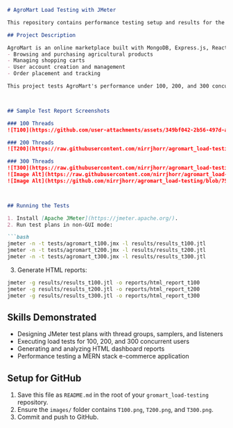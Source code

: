 
```markdown
# AgroMart Load Testing with JMeter

This repository contains performance testing setup and results for the **AgroMart** e-commerce platform using **Apache JMeter**. AgroMart is a MERN stack-based website for buying and selling agricultural products.

## Project Description

AgroMart is an online marketplace built with MongoDB, Express.js, React.js, and Node.js. Key features include:
- Browsing and purchasing agricultural products
- Managing shopping carts
- User account creation and management
- Order placement and tracking

This project tests AgroMart's performance under 100, 200, and 300 concurrent users to evaluate scalability and response times.



## Sample Test Report Screenshots

### 100 Threads
![T100](https://github.com/user-attachments/assets/349bf042-2b56-497d-ab03-7571c41dff4e)

### 200 Threads
![T200](https://raw.githubusercontent.com/nirrjhorr/agromart_load-testing/9073bf46391ad8656ac6c087f4b2c3a537d658de/T200.png)

### 300 Threads
![T300](https://raw.githubusercontent.com/nirrjhorr/agromart_load-testing/9073bf46391ad8656ac6c087f4b2c3a537d658de/T300.png)
![Image Alt](https://raw.githubusercontent.com/nirrjhorr/agromart_load-testing/9073bf46391ad8656ac6c087f4b2c3a537d658de/T300.png)
![Image Alt](https://github.com/nirrjhorr/agromart_load-testing/blob/75180f19e29c3b19adf53c040cee44bbca6189a8/T300.png)



## Running the Tests

1. Install [Apache JMeter](https://jmeter.apache.org/).
2. Run test plans in non-GUI mode:

```bash
jmeter -n -t tests/agromart_t100.jmx -l results/results_t100.jtl
jmeter -n -t tests/agromart_t200.jmx -l results/results_t200.jtl
jmeter -n -t tests/agromart_t300.jmx -l results/results_t300.jtl
```

3. Generate HTML reports:

```bash
jmeter -g results/results_t100.jtl -o reports/html_report_t100
jmeter -g results/results_t200.jtl -o reports/html_report_t200
jmeter -g results/results_t300.jtl -o reports/html_report_t300
```

## Skills Demonstrated

- Designing JMeter test plans with thread groups, samplers, and listeners
- Executing load tests for 100, 200, and 300 concurrent users
- Generating and analyzing HTML dashboard reports
- Performance testing a MERN stack e-commerce application

## Setup for GitHub

1. Save this file as `README.md` in the root of your `gromart_load-testing` repository.
2. Ensure the `images/` folder contains `T100.png`, `T200.png`, and `T300.png`.
3. Commit and push to GitHub.
```

